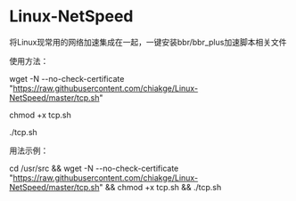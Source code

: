 # Linux-NetSpeed

将Linux现常用的网络加速集成在一起，一键安装bbr/bbr_plus加速脚本相关文件

使用方法：

wget -N --no-check-certificate "https://raw.githubusercontent.com/chiakge/Linux-NetSpeed/master/tcp.sh"

chmod +x tcp.sh

./tcp.sh

用法示例：

cd /usr/src && wget -N --no-check-certificate "https://raw.githubusercontent.com/chiakge/Linux-NetSpeed/master/tcp.sh" && chmod +x tcp.sh && ./tcp.sh
